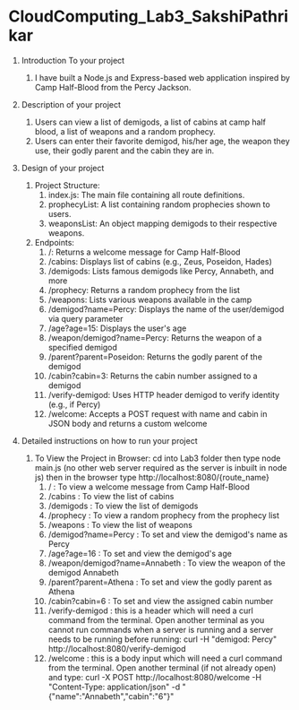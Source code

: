 # CloudComputing_Lab3_SakshiPathrikar


1. Introduction To your project
   1. I have built a Node.js and Express-based web application inspired by Camp Half-Blood from the Percy Jackson. 

2. Description of your project
   1. Users can view a list of demigods, a list of cabins at camp half blood, a list of weapons and a random prophecy.
   2. Users can enter their favorite demigod, his/her age, the weapon they use, their godly parent and the cabin they are in.

3. Design of your project
   1. Project Structure:
      1. index.js: The main file containing all route definitions. 
      2. prophecyList: A list containing random prophecies shown to users.
      3. weaponsList: An object mapping demigods to their respective weapons.
   2. Endpoints: 
      1. /: Returns a welcome message for Camp Half-Blood
      2. /cabins: Displays list of cabins (e.g., Zeus, Poseidon, Hades)
      3. /demigods: Lists famous demigods like Percy, Annabeth, and more
      4. /prophecy: Returns a random prophecy from the list
      5. /weapons: Lists various weapons available in the camp
      6. /demigod?name=Percy: Displays the name of the user/demigod via query parameter
      7. /age?age=15: Displays the user's age
      8. /weapon/demigod?name=Percy: Returns the weapon of a specified demigod
      9. /parent?parent=Poseidon: Returns the godly parent of the demigod
      10. /cabin?cabin=3: Returns the cabin number assigned to a demigod
      11. /verify-demigod: Uses HTTP header demigod to verify identity (e.g., if Percy)
      12. /welcome: Accepts a POST request with name and cabin in JSON body and returns a custom welcome
   
4. Detailed instructions on how to run your project
   1. To View the Project in Browser: cd into Lab3 folder then type node main.js (no other web server required as the server is inbuilt in node js) then in the browser type http://localhost:8080/{route_name}
      1. / : To view a welcome message from Camp Half-Blood
      2. /cabins : To view the list of cabins 
      3. /demigods : To view the list of demigods
      4. /prophecy : To view a random prophecy from the prophecy list
      5. /weapons : To view the list of weapons
      6. /demigod?name=Percy : To set and view the demigod's name as Percy
      7. /age?age=16 : To set and view the demigod's age
      8. /weapon/demigod?name=Annabeth : To view the weapon of the demigod Annabeth
      9. /parent?parent=Athena : To set and view the godly parent as Athena
      10. /cabin?cabin=6 : To set and view the assigned cabin number
      11. /verify-demigod : this is a header which will need a curl command from the terminal. Open another terminal as you cannot run commands when a server is running and a server needs to be running before running: curl -H "demigod: Percy" http://localhost:8080/verify-demigod
      12. /welcome : this is a body input which will need a curl command from the terminal. Open another terminal (if not already open) and type: curl -X POST http://localhost:8080/welcome -H "Content-Type: application/json" -d "{\"name\":\"Annabeth\",\"cabin\":\"6\"}"